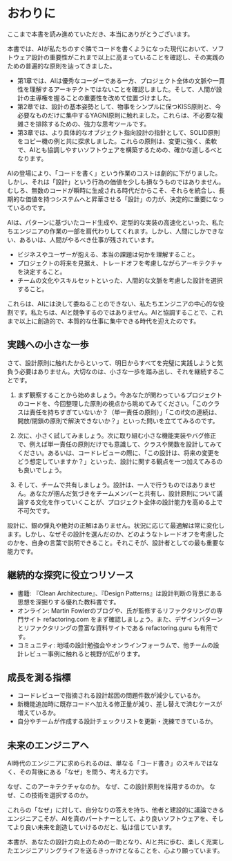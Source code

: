 # おわりに

ここまで本書を読み進めていただき、本当にありがとうございます。

本書では、AIが私たちのすぐ隣でコードを書くようになった現代において、ソフトウェア設計の重要性がこれまで以上に高まっていることを確認し、その実践のための普遍的な原則を辿ってきました。

-   第1章では、AIは優秀なコーダーである一方、プロジェクト全体の文脈や一貫性を理解するアーキテクトではないことを確認しました。そして、人間が設計の主導権を握ることの重要性を改めて位置づけました。
-   第2章では、設計の基本姿勢として、物事をシンプルに保つKISS原則と、今必要なものだけに集中するYAGNI原則に触れました。これらは、不必要な複雑さを排除するための、強力な思考ツールです。
-   第3章では、より具体的なオブジェクト指向設計の指針として、SOLID原則をコピー機の例と共に探求しました。これらの原則は、変更に強く、柔軟で、AIとも協調しやすいソフトウェアを構築するための、確かな道しるべとなります。

AIの登場により、「コードを書く」という作業のコストは劇的に下がりました。しかし、それは「設計」という行為の価値を少しも損なうものではありません。むしろ、無数のコードが瞬時に生成される時代だからこそ、それらを統合し、長期的な価値を持つシステムへと昇華させる「設計」の力が、決定的に重要になっているのです。

AIは、パターンに基づいたコード生成や、定型的な実装の高速化といった、私たちエンジニアの作業の一部を肩代わりしてくれます。しかし、人間にしかできない、あるいは、人間がやるべき仕事が残されています。

-   ビジネスやユーザーが抱える、本当の課題は何かを理解すること。
-   プロジェクトの将来を見据え、トレードオフを考慮しながらアーキテクチャを決定すること。
-   チームの文化やスキルセットといった、人間的な文脈を考慮した設計を選択すること。

これらは、AIには決して委ねることのできない、私たちエンジニアの中心的な役割です。私たちは、AIと競争するのではありません。AIと協調することで、これまで以上に創造的で、本質的な仕事に集中できる時代を迎えたのです。

## 実践への小さな一歩

さて、設計原則に触れたからといって、明日からすべてを完璧に実践しようと気負う必要はありません。大切なのは、小さな一歩を踏み出し、それを継続することです。

1.  まず観察することから始めましょう。今あなたが関わっているプロジェクトのコードを、今回整理した原則の視点から眺めてみてください。「このクラスは責任を持ちすぎていないか？（単一責任の原則）」「このif文の連続は、開放/閉鎖の原則で解決できないか？」といった問いを立ててみるのです。

2.  次に、小さく試してみましょう。次に取り組む小さな機能実装やバグ修正で、例えば単一責任の原則だけでも意識して、クラスや関数を設計してみてください。あるいは、コードレビューの際に、「この設計は、将来の変更をどう想定していますか？」といった、設計に関する観点を一つ加えてみるのも良いでしょう。

3.  そして、チームで共有しましょう。設計は、一人で行うものではありません。あなたが掴んだ気づきをチームメンバーと共有し、設計原則について議論する文化を作っていくことが、プロジェクト全体の設計能力を高める上で不可欠です。

設計に、銀の弾丸や絶対の正解はありません。状況に応じて最適解は常に変化します。しかし、なぜその設計を選んだのか、どのようなトレードオフを考慮したのかを、自身の言葉で説明できること。それこそが、設計者としての最も重要な能力です。

## 継続的な探究に役立つリソース

- 書籍: 『Clean Architecture』、『Design Patterns』は設計判断の背景にある思想を深掘りする優れた教科書です。
- オンライン: Martin Fowlerのブログや、氏が監修するリファクタリングの専門サイト refactoring.com をまず確認しましょう。また、デザインパターンとリファクタリングの豊富な資料サイトである refactoring.guru も有用です。
- コミュニティ: 地域の設計勉強会やオンラインフォーラムで、他チームの設計レビュー事例に触れると視野が広がります。

## 成長を測る指標

- コードレビューで指摘される設計起因の問題件数が減少しているか。
- 新機能追加時に既存コードへ加える修正量が減り、差し替えで済むケースが増えているか。
- 自分やチームが作成する設計チェックリストを更新・洗練できているか。

## 未来のエンジニアへ

AI時代のエンジニアに求められるのは、単なる「コード書き」のスキルではなく、その背後にある「なぜ」を問う、考える力です。

なぜ、このアーキテクチャなのか。
なぜ、この設計原則を採用するのか。
なぜ、この技術を選択するのか。

これらの「なぜ」に対して、自分なりの答えを持ち、他者と建設的に議論できるエンジニアこそが、AIを真のパートナーとして、より良いソフトウェアを、そしてより良い未来を創造していけるのだと、私は信じています。

本書が、あなたの設計力向上のための一助となり、AIと共に歩む、楽しく充実したエンジニアリングライフを送るきっかけとなることを、心より願っています。
